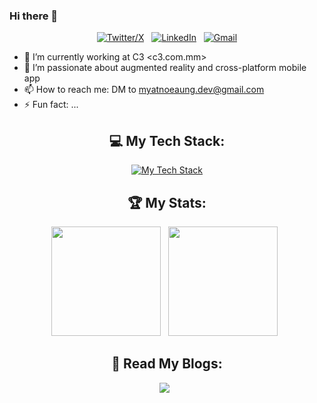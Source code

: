 ### Hi there 👋

<!--
**myatnoeaung-dev/myatnoeaung-dev** is a ✨ _special_ ✨ repository because its `README.md` (this file) appears on your GitHub profile.
-->
<div align="center">
    
[![Twitter/X](https://skillicons.dev/icons?i=twitter)](https://twitter.com/CoYumYum) &nbsp;
[![LinkedIn](https://skillicons.dev/icons?i=linkedin)](https://www.linkedin.com/in/myat-noe-aung-8008a11b2) &nbsp;
[![Gmail](https://skillicons.dev/icons?i=gmail)](mailto:myatnoeaung.dev@gmail.com?subject=Hello%20Jasper,%20From%20Github)

</div>



- 🔭 I’m currently working at C3 <c3.com.mm>
- 🌱 I’m passionate about augmented reality and cross-platform mobile app
- 📫 How to reach me: DM to myatnoeaung.dev@gmail.com
- ⚡ Fun fact: ...


<div align="center">

## 💻 My Tech Stack:

[![My Tech Stack](https://skillicons.dev/icons?i=flutter,java,kotlin,dart,unity,cs,js,php,gradle,firebase,mongodb,mysql,sqlite,git,aws,nginx,figma,html,css&theme=light)]()

## 🏆 My Stats:

<p>
    <img height=175 src="https://github-readme-stats.vercel.app/api?username=myatnoeaung-dev&show_icons=true&count_private=true&theme=dark" />&nbsp;&nbsp;
    <img height=175 src="https://github-readme-stats.vercel.app/api/top-langs/?username=myatnoeaung-dev&layout=compact&theme=dark" />&nbsp;&nbsp;
</p>

## 📖 Read My Blogs:

<p>
    <a target="_blank"href="https://myatnoeaung-cosmas.medium.com/"><img src="https://img.shields.io/badge/Medium-12100E?style=for-the-badge&logo=medium&logoColor=white" /></a>&nbsp;&nbsp;
</p>
</div>
